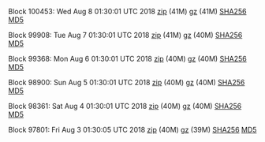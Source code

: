 Block 100453: Wed Aug  8 01:30:01 UTC 2018 [zip](https://files.01coin.io/mainnet/2018-08-08/bootstrap.dat.zip) (41M) [gz](https://files.01coin.io/mainnet/2018-08-08/bootstrap.dat.tar.gz) (41M) [SHA256](https://files.01coin.io/mainnet/2018-08-08/sha256.txt) [MD5](https://files.01coin.io/mainnet/2018-08-08/md5.txt)

Block 99908: Tue Aug  7 01:30:01 UTC 2018 [zip](https://files.01coin.io/mainnet/2018-08-07/bootstrap.dat.zip) (41M) [gz](https://files.01coin.io/mainnet/2018-08-07/bootstrap.dat.tar.gz) (40M) [SHA256](https://files.01coin.io/mainnet/2018-08-07/sha256.txt) [MD5](https://files.01coin.io/mainnet/2018-08-07/md5.txt)

Block 99368: Mon Aug  6 01:30:01 UTC 2018 [zip](https://files.01coin.io/mainnet/2018-08-06/bootstrap.dat.zip) (40M) [gz](https://files.01coin.io/mainnet/2018-08-06/bootstrap.dat.tar.gz) (40M) [SHA256](https://files.01coin.io/mainnet/2018-08-06/sha256.txt) [MD5](https://files.01coin.io/mainnet/2018-08-06/md5.txt)

Block 98900: Sun Aug  5 01:30:01 UTC 2018 [zip](https://files.01coin.io/mainnet/2018-08-05/bootstrap.dat.zip) (40M) [gz](https://files.01coin.io/mainnet/2018-08-05/bootstrap.dat.tar.gz) (40M) [SHA256](https://files.01coin.io/mainnet/2018-08-05/sha256.txt) [MD5](https://files.01coin.io/mainnet/2018-08-05/md5.txt)

Block 98361: Sat Aug  4 01:30:01 UTC 2018 [zip](https://files.01coin.io/mainnet/2018-08-04/bootstrap.dat.zip) (40M) [gz](https://files.01coin.io/mainnet/2018-08-04/bootstrap.dat.tar.gz) (40M) [SHA256](https://files.01coin.io/mainnet/2018-08-04/sha256.txt) [MD5](https://files.01coin.io/mainnet/2018-08-04/md5.txt)

Block 97801: Fri Aug  3 01:30:05 UTC 2018 [zip](https://files.01coin.io/mainnet/2018-08-03/bootstrap.dat.zip) (40M) [gz](https://files.01coin.io/mainnet/2018-08-03/bootstrap.dat.tar.gz) (39M) [SHA256](https://files.01coin.io/mainnet/2018-08-03/sha256.txt) [MD5](https://files.01coin.io/mainnet/2018-08-03/md5.txt)
